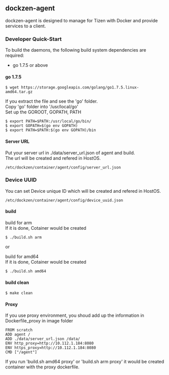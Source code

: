 ## dockzen-agent

dockzen-agent is designed to manage for Tizen with Docker and provide services to a client.

### Developer Quick-Start

To build the daemons, the following build system dependencies are required:

* go 1.7.5 or above

#### go 1.7.5

```
$ wget https://storage.googleapis.com/golang/go1.7.5.linux-amd64.tar.gz

```
If you extract the file and see the 'go' folder.<br>
Copy 'go' folder into '/usr/local/go'<br>
Set up the GOROOT, GOPATH, PATH<br>

```
$ export PATH=$PATH:/usr/local/go/bin/
$ export GOPATH=$(go env GOPATH)
$ export PATH=$PATH:$(go env GOPATH)/bin
```
#### Server URL

Put your server url in ./data/server_url.json of agent and build.<br>
The url will be created and refered in HostOS.<br>

```
/etc/dockzen/container/agent/config/server_url.json
```

### Device UUID

You can set Device unique ID which will be created and refered in HostOS.<br>

```
/etc/dockzen/container/agent/config/device_uuid.json
```

#### build

build for arm<br>
If it is done, Cotainer would be created<br>
```
$ ./build.sh arm
```
or

build for amd64<br>
If it is done, Cotainer would be created<br>
```
$ ./build.sh amd64
```

#### build clean

```
$ make clean
```

#### Proxy
If you use proxy environment, you shoud add up the information in Dockerfile_proxy in image folder<br>

```
FROM scratch
ADD agent /
ADD ./data/server_url.json /data/
ENV http_proxy=http://10.112.1.184:8080
ENV https_proxy=http://10.112.1.184:8080
CMD ["/agent"]
```

If you run 'build.sh amd64 proxy' or 'build.sh arm proxy' it would be created container with the proxy dockerfile.


